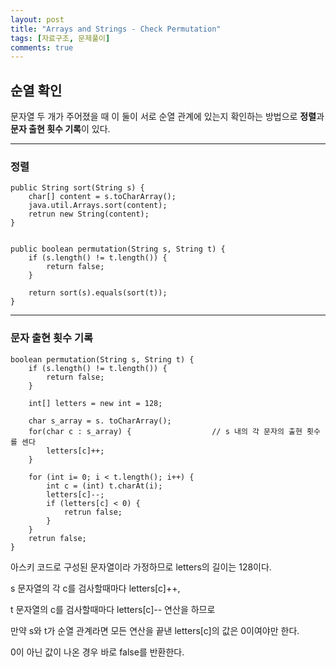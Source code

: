 ```yaml
---
layout: post
title: "Arrays and Strings - Check Permutation"
tags: [자료구조, 문제풀이]
comments: true
---
```



## 순열 확인

문자열 두 개가 주어졌을 때 이 둘이 서로 순열 관계에 있는지 확인하는 방법으로 **정렬**과 **문자 출현 횟수 기록**이 있다.

---


### 정렬

```
public String sort(String s) {
    char[] content = s.toCharArray();
    java.util.Arrays.sort(content);
    retrun new String(content);
}


public boolean permutation(String s, String t) {
    if (s.length() != t.length()) {
        return false;
    }

    return sort(s).equals(sort(t));
}
```


---

### 문자 출현 횟수 기록

```
boolean permutation(String s, String t) {
    if (s.length() != t.length()) {
        return false;
    }

    int[] letters = new int = 128;

    char s_array = s. toCharArray();
    for(char c : s_array) {                  // s 내의 각 문자의 출현 횟수를 센다
        letters[c]++;
    }

    for (int i= 0; i < t.length(); i++) {
        int c = (int) t.charAt(i);
        letters[c]--;
        if (letters[c] < 0) {
            retrun false;
        }
    }
    retrun false;
}
```

아스키 코드로 구성된 문자열이라 가정하므로 letters의 길이는 128이다.

s 문자열의 각 c를 검사할때마다 letters[c]++, 

t 문자열의 c를 검사할때마다 letters[c]-- 연산을 하므로

만약 s와 t가 순열 관계라면 모든 연산을 끝낸 letters[c]의 값은 0이여야만 한다.

0이 아닌 값이 나온 경우 바로 false를 반환한다.

